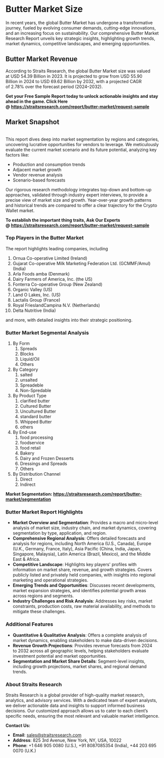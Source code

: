 <h1>Butter Market Size</h1>
<p>In recent years, the global&nbsp;Butter Market&nbsp;has undergone a transformative journey, fueled by evolving consumer demands, cutting-edge innovations, and an increasing focus on sustainability. Our comprehensive&nbsp;Butter Market Research Report unveils key strategic insights, highlighting growth trends, market dynamics, competitive landscapes, and emerging opportunities.</p>
<h2>Butter Market Revenue</h2>
<p>According to&nbsp;Straits Research, the global Butter Market size was valued at&nbsp;USD 54.39 Billion&nbsp;in&nbsp;2023. It is projected&nbsp;to grow from&nbsp;USD 55.90 Billion&nbsp;in&nbsp;2024&nbsp;to&nbsp;USD 69.62 Billion&nbsp;by&nbsp;2032, with a projected CAGR of&nbsp;2.78%&nbsp;over the forecast period (2024&ndash;2032).</p>
<p><strong>Get your Free Sample Report today to unlock actionable insights and stay ahead in the game. Click Here @&nbsp;<a href="https://straitsresearch.com/report/butter-market/request-sample">https://straitsresearch.com/report/butter-market/request-sample</a></strong></p>
<h2>Market Snapshot</h2>
<p><br />This report dives deep into market segmentation by regions and categories, uncovering lucrative opportunities for vendors to leverage. We meticulously evaluate the current market scenario and its future potential, analyzing key factors like:</p>
<ul>
<li>Production and consumption trends</li>
<li>Adjacent market growth</li>
<li>Vendor revenue analysis</li>
<li>Scenario-based forecasts</li>
</ul>
<p>Our rigorous research methodology integrates top-down and bottom-up approaches, validated through industry expert interviews, to provide a precise view of market size and growth. Year-over-year growth patterns and historical trends are compared to offer a clear trajectory for the Crypto Wallet market.</p>
<p><strong>To establish the important thing traits, Ask Our Experts @&nbsp;<a href="https://straitsresearch.com/report/butter-market/request-sample">https://straitsresearch.com/report/butter-market/request-sample</a></strong></p>
<h3>Top Players in the&nbsp;Butter Market&nbsp;</h3>
<p>The report highlights leading companies, including&nbsp;</p>
<ol>
<li><a>Ornua Co-operative Limited (Ireland)</a></li>
<li><a>Gujarat Co-operative Milk Marketing Federation Ltd. (GCMMF/Amul) (India)</a></li>
<li>Arla Foods amba (Denmark)</li>
<li>Dairy Farmers of America, Inc. (the US)</li>
<li>Fonterra Co-operative Group (New Zealand)</li>
<li>Organic Valley (US)</li>
<li>Land O Lakes, Inc. (US)</li>
<li>Lactalis Group (France)</li>
<li>Royal FrieslandCampina N.V. (Netherlands)</li>
<li>Delta Nutritive (India)</li>
</ol>
<p>and more, with detailed insights into their strategic positioning.</p>
<h3>Butter Market Segmental Analysis</h3>
<ol>
<li>By Form
<ol>
<li>Spreads</li>
<li>Blocks</li>
<li>Liquid/Oil</li>
<li>Others</li>
</ol>
</li>
<li>By Category
<ol>
<li>salted</li>
<li>unsalted</li>
<li>Spreadeble</li>
<li>Non-Spredable</li>
</ol>
</li>
<li>By Product Type
<ol>
<li>clarified butter</li>
<li>Cultured Butter</li>
<li>Uncultured Butter</li>
<li>standard butter</li>
<li>Whipped Butter</li>
<li>others</li>
</ol>
</li>
<li>By End-use
<ol>
<li>food processing</li>
<li>foodservice</li>
<li>food retail</li>
<li>Bakery</li>
<li>Dairy and Frozen Desserts</li>
<li>Dressings and Spreads</li>
<li>Others</li>
</ol>
</li>
<li>By Distribution Channel
<ol>
<li>Direct</li>
<li>Indirect</li>
</ol>
</li>
</ol>
<p><strong>Market Segmentation:&nbsp;<a href="https://straitsresearch.com/report/butter-market/segmentation">https://straitsresearch.com/report/butter-market/segmentation</a></strong></p>
<h3>Butter Market Report Highlights</h3>
<ul>
<li><strong>Market Overview and Segmentation</strong>: Provides a macro and micro-level analysis of market size, industry chain, and market dynamics, covering segmentation by type, application, and region.</li>
<li><strong>Comprehensive Regional Analysis</strong>: Offers detailed forecasts and analysis for regions, including North America (U.S., Canada), Europe (U.K., Germany, France, Italy), Asia Pacific (China, India, Japan, Singapore, Malaysia), Latin America (Brazil, Mexico), and the Middle East &amp; Africa.</li>
<li><strong>Competitive Landscape</strong>: Highlights key players' profiles with information on market share, revenue, and growth strategies. Covers publicly listed and privately held companies, with insights into regional marketing and operational strategies.</li>
<li><strong>Emerging Trends and Opportunities</strong>: Discusses recent developments, market expansion strategies, and identifies potential growth areas across regions and segments.</li>
<li><strong>Industry Challenges and Risk Analysis</strong>: Addresses key risks, market constraints, production costs, raw material availability, and methods to mitigate these challenges.</li>
</ul>
<h3>Additional Features</h3>
<ul>
<li><strong>Quantitative &amp; Qualitative Analysis</strong>: Offers a complete analysis of market dynamics, enabling stakeholders to make data-driven decisions.</li>
<li><strong>Revenue Growth Projections</strong>: Provides revenue forecasts from&nbsp;2024 to&nbsp;2032 across all geographic levels, helping stakeholders evaluate investment potential and market opportunities.</li>
<li><strong>Segmentation and Market Share Details</strong>: Segment-level insights, including growth projections, market shares, and regional demand trends.</li>
</ul>
<h3>About Straits Research</h3>
<p>Straits Research is a global provider of high-quality market research, analytics, and advisory services. With a dedicated team of expert analysts, we deliver actionable data and insights to support informed business decisions. Our customized approach allows us to cater to each client&rsquo;s specific needs, ensuring the most relevant and valuable market intelligence.</p>
<p><strong>Contact Us:</strong></p>
<ul>
<li><strong>Email</strong>: <a href="mailto:sales@straitsresearch.com">sales@straitsresearch.com</a></li>
<li><strong>Address</strong>: 825 3rd Avenue, New York, NY, USA, 10022</li>
<li><strong>Phone</strong>: +1 646 905 0080 (U.S.), +91 8087085354 (India), +44 203 695 0070 (U.K.)</li>
</ul>
